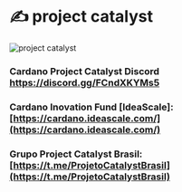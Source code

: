 # ✍ project catalyst

![project catalyst](../.gitbook/assets/Official\_Logo.png)

### Cardano Project Catalyst Discord [https://discord.gg/FCndXKYMs5 ](https://discord.gg/FCndXKYMs5)

### Cardano Inovation Fund \[IdeaScale]: [https://cardano.ideascale.com/](https://cardano.ideascale.com/)

### Grupo Project Catalyst Brasil: [https://t.me/ProjetoCatalystBrasil](https://t.me/ProjetoCatalystBrasil)

###
